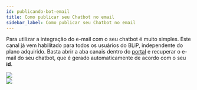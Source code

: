 ```yaml
---
id: publicando-bot-email
title: Como publicar seu Chatbot no email
sidebar_label: Como publicar seu Chatbot no email
---
```


Para utilizar a integração do e-mail com o seu chatbot é muito simples. Este canal já vem habilitado para todos os usuários do BLiP, independente do plano adquirido. Basta abrir a aba canais dentro do [portal](https://portal.blip.ai/) e recuperar o e-mail do seu chatbot, que é gerado automaticamente de acordo com o seu **id**.

![](/img/channels/email/publicando-bot-email-1.png)<br>
![](/img/channels/email/publicando-bot-email-2.png)

<!-- Rating frame -->
<script type="text/javascript" src="/scripts/rating.js"></script>